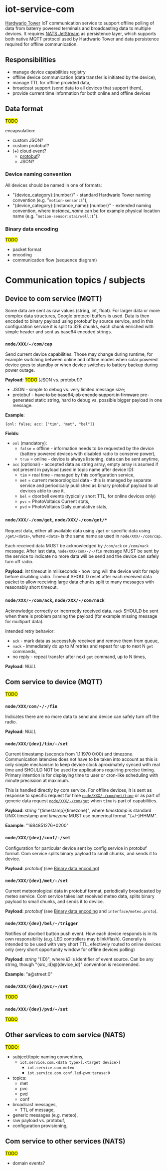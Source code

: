 # iot-service-com
[Hardwario Tower](https://www.hardwario.com/tower/) IoT communication service to support offline polling of data from baterry powered terminals and broadcasting data to multiple devices. It requires [NATS JetStream](https://docs.nats.io/nats-concepts/jetstream) as persistence layer, which supports both native MQTT protocol used by Hardwario Tower and data persistence required for offline communication.

## Responsibilities
* manage device capabilities registry
* offline device communication (data transfer is initiated by the device),
* manage TTL for offline provided data,
* broadcast support (send data to all devices that support them),
* provide current time information for both online and offline devices

## Data format
<mark>TODO</mark>

encapsulation:
* custom JSON?
* custom protobuf?
* (+) cloud event?
  * [protobuf](https://github.com/cloudevents/spec/blob/main/cloudevents/formats/protobuf-format.md)?
  * JSON?

### Device naming convention
All devices should be named in one of formats:
* "{device_category}:{number}" - standard Hardwario Tower naming convention (e.g. "`motion-sensor:3`"),
* "{device_category}:{instance_name}:{number}" - extended naming convention, where *instance_name* can be for example physical location name (e.g. "`motion-sensor:stairwell:1`").

### Binary data encoding
<mark>TODO</mark>
* packet format
* encoding
* communication flow (sequence diagram)

# Communication topics / subjects
## Device to com service (MQTT)
Some data are sent as raw values (string, int, float). For larger data or more complex data structures, Google protocol buffers is used. Data is then encoded to binary payload using protobuf by source service, and in this configuration service it is split to 32B chunks, each chunk enriched with simple header and sent as base64 encoded strings.

### `node/XXX/-/com/cap`
Send current device capabilities. Those may change during runtime, for example switching between online and offline modes when solar powered device goes to standby or when device switches to battery backup during power outage.

**Payload**: <mark>TODO</mark> (JSON vs. protobuf)?
* JSON - simple to debug vs. very limited message size;
* protobuf - ~~have to be base64, pb encode support in firmware~~ pre-generated static string, hard to debug  vs. possible bigger payload in one message.

**Example**:
```
{onl: false; acc: ["tim", "met", "bel"]}
```

**Fields**:
* `onl` (mandatory):
  * `false` = offline - information needs to be requested by the device (battery powered devices with disabled radio to conserve power),
  * `true` = online - device is always listening, data can be sent anytime,
* `acc` (optional) - accepted data as string array, empty array is asumed if not present in payload (used in topic name after device ID):
  * `tim` = real time - managed by this configuration service,
  * `met` = current meteorological data - this is managed by separate service and periodically published as binary protobuf payload to all devices able to use it,
  * `bel` = doorbell events (typically short TTL, for online devices only)
  * `pvc` = PhotoVoltaics Current stats,
  * `pvd` = PhotoVoltaics Daily cumulative stats,

### `node/XXX/-/com/get`, `node/XXX/-/com/get/*`
Request data, either all available data using `/get` or specific data using `/get/<data>`, where `<data>` is the same name as used in `node/XXX/-/com/cap`.

Each received data MUST be acknowledged by `/com/ack` or `/com/nack` message. After last data, `node/XXX/com/-/-/fin` message MUST be sent by the service to indicate no more data will be send and the device can safely turn off radio.

**Payload**: *int* timeout in miliseconds - how long will the device wait for reply before disabling radio. Timeout SHOULD reset after each received data packet to allow receiving large data chunks split to many messages with reasonably short timeout.

### `node/XXX/-/com/ack`, `node/XXX/-/com/nack`
Acknowledge correctly or incorrectly received data. `nack` SHOULD be sent when there is problem parsing the payload (for example missing message for multipart data).

Intended retry behavior:
* `ack` - mark data as successfuly received and remove them from queue,
* `nack` - immediately do up to M retries and repeat for up to next N `get` commands,
* no reply - repeat transfer after next `get` command, up to N times,

**Payload**: *NULL*

## Com service to device (MQTT)
<mark>TODO</mark>

### `node/XXX/com/-/-/fin`
Indicates there are no more data to send and device can safely turn off the radio.

**Payload**: *NULL*

### `node/XXX/{dev}/tim/-/set`
Current timestamp (seconds from 1.1.1970 0:00) and timezone. Communication latencies does not have to be taken into account as this is only simple mechanism to keep device clock aproximately synced with real time and SHOULD NOT be used for applications requiring precise timing. Primary intention is for displaying time to user or cron-like scheduling with minute precission at maximum.

This is handled directly by com service. For offline devices, it is sent as response to specific request for time [`node/XXX/-/com/get/time`](#nodexxx-comget-nodexxx-comget) or as part of generic data request [`node/XXX/-/com/get`](#nodexxx-comget-nodexxx-comget) when `time` is part of capabilities.

**Payload**: *string* "{timestamp}{timezone}", where *timestamp* is standard UNIX timestamp and *timezone* MUST use numerical format "{+/-}HHMM".

**Example**: "1684851276+0200"

### `node/XXX/{dev}/conf/-/set`
Configuration for particular device sent by config service in protobuf format. Com service splits binary payload to small chunks, and sends it to device.

**Payload**: *protobuf* (see [Binary data encoding](#binary-data-encoding))

### `node/XXX/{dev}/met/-/set`
Current meteorological data in protobuf format, periodically broadcasted by meteo service. Com service takes last received meteo data, splits binary payload to small chunks, and sends it to device.

**Payload**: *protobuf* (see [Binary data encoding](#binary-data-encoding) and `interface/meteo.proto`).

### `node/XXX/{dev}/bel/-/trigger`
Notifies of doorbell button push event. How each device responds is in its own responsibility (e.g. LED controllers may blink/flash). Generally is intended to be used with very short TTL, efectively routed to online devices only (very short opportunity window for offline devices polling)

**Payload**: *string* "{ID}", where *ID* is identifier of event source. Can be any string, though "{src_id}@{device_id}" convention is recomended.

**Example**: "a@street:0"

### `node/XXX/{dev}/pvc/-/set`
<mark>TODO</mark>

### `node/XXX/{dev}/pvd/-/set`
<mark>TODO</mark>


## Other services to com service (NATS)
<mark>TODO:</mark>

* subject/topic naming conventions,
  * `iot.service.com.<data type>[.<target device>]`
    * `iot.service.com.meteo`
    * `iot.service.com.conf.led-pwm:terasa:0`
* topics:
  * met
  * pvc
  * pvd
  * conf
* broadcast messages,
  * TTL of message,
* generic messages (e.g. meteo),
* raw payload vs. protobuf,
* configuration provisioning,

## Com service to other services (NATS)
<mark>TODO</mark>

* domain events?